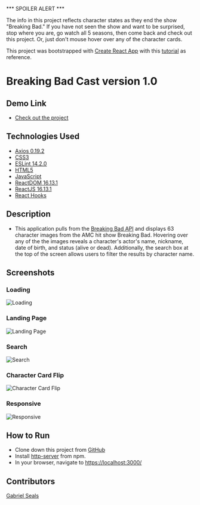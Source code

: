*** SPOILER ALERT ***

The info in this project reflects character states as they end the show "Breaking Bad." If you have not seen the show and want to be surprised, stop where you are, go watch all 5 seasons, then come back and check out this project. Or, just don't mouse hover over any of the character cards.

This project was bootstrapped with [Create React App](https://github.com/facebook/create-react-app) with this [tutorial](https://youtu.be/YaioUnMw0mo) as reference.

# Breaking Bad Cast version 1.0

## Demo Link

* [Check out the project](https://gseals.github.io/Breaking-Bad-Cast/)

## Technologies Used

* [Axios 0.19.2](https://www.npmjs.com/package/axios)
* [CSS3](https://www.w3.org/Style/CSS/Overview.en.html)
* [ESLint 14.2.0](https://eslint.org/)
* [HTML5](https://html.spec.whatwg.org/multipage/)
* [JavaScript](https://www.javascript.com/)
* [ReactDOM 16.13.1](https://www.npmjs.com/package/react-dom)
* [ReactJS 16.13.1](https://reactjs.org/docs/create-a-new-react-app.html)
* [React Hooks](https://reactjs.org/docs/hooks-intro.html)

## Description

* This application pulls from the [Breaking Bad API](https://breakingbadapi.com/documentation) and displays 63 character images from the AMC hit show Breaking Bad. Hovering over any of the the images reveals a character's actor's name, nickname, date of birth, and status (alive or dead). Additionally, the search box at the top of the screen allows users to filter the results by character name.

## Screenshots

### Loading
![Loading](https://storage.needpix.com/rsynced_images/coming-soon-2579123_1280.jpg)

### Landing Page
![Landing Page](https://storage.needpix.com/rsynced_images/coming-soon-2579123_1280.jpg)

### Search
![Search](https://storage.needpix.com/rsynced_images/coming-soon-2579123_1280.jpg)

### Character Card Flip
![Character Card Flip](https://storage.needpix.com/rsynced_images/coming-soon-2579123_1280.jpg)

### Responsive
![Responsive](https://storage.needpix.com/rsynced_images/coming-soon-2579123_1280.jpg)

## How to Run

* Clone down this project from [GitHub](https://github.com/gseals/Breaking-Bad-Cast)
* Install [http-server](https://www.npmjs.com/package/http-server) from npm.
* In your browser, navigate to [https://localhost:3000/](https://localhost:3000/)

## Contributors

[Gabriel Seals](https://github.com/gseals)
